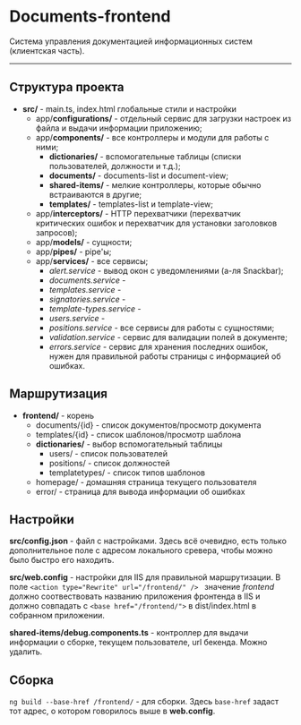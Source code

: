 # Documents-frontend
Система управления документацией информационных систем (клиентская часть).

---
## Структура проекта
* **src/** - main.ts, index.html глобальные стили и настройки
    * app/**configurations/** - отдельный сервис для загрузки настроек из файла и выдачи информации приложению;
    * app/**components/** - все контроллеры и модули для работы с ними;
        * **dictionaries/** - вспомогательные таблицы (списки пользователей, должности и т.д.);
        * **documents/** - documents-list и document-view;
        * **shared-items/** - мелкие контроллеры, которые обычно встраиваются в другие;
        * **templates/** - templates-list и template-view;
    * app/**interceptors/** - HTTP перехватчики (перехватчик критических ошибок и перехватчик для установки заголовков запросов);
    * app/**models/** - сущности;
    * app/**pipes/** - pipe'ы;
    * app/**services/** - все сервисы;
        * *alert.service* - вывод окон с уведомлениями (а-ля Snackbar);
        * *documents.service* -
        * *templates.service* -
        * *signatories.service* -
        * *template-types.service* -
        * *users.service* -
        * *positions.service* - все сервисы для работы с сущностями;
        * *validation.service* - сервис для валидации полей в документе;
        * *errors.service* - сервис для хранения последних ошибок, нужен для правильной работы страницы с информацией об ошибках.

## Маршрутизация
* **frontend/** - корень
    * documents/{id} - список документов/просмотр документа
    * templates/{id} - список шаблонов/просмотр шаблона
    * **dictionaries/** - выбор вспомогательный таблицы
        * users/ - список пользователей
        * positions/ - список должностей
        * templatetypes/ - список типов шаблонов
    * homepage/ - домашняя страница текущего пользователя
    * error/ - страница для вывода информации об ошибках
        
## Настройки
**src/config.json** - файл с настройками. Здесь всё очевидно, есть только дополнительное поле с адресом локального сревера, чтобы можно было быстро его находить.

**src/web.config** - настройки для IIS для правильной маршрутизации. В поле `<action type="Rewrite" url="/frontend/" /> ` значение *frontend* должно соотвествовать названию приложения фронтенда в IIS и должно совпадать с `<base href="/frontend/">` в dist/index.html в собранном приложении.

**shared-items/debug.components.ts** - контроллер для выдачи информации о сборке, текущем пользователе, url бекенда. Можно удалить.

## Сборка
`ng build --base-href /frontend/` - для сборки. Здесь `base-href` задаст тот адрес, о котором говорилось выше в **web.config**. 
